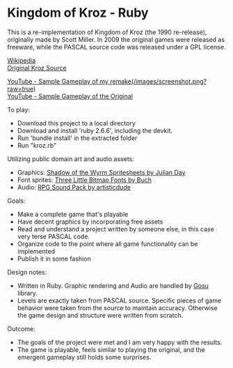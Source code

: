 # Kingdom of Kroz - Ruby

This is a re-implementation of Kingdom of Kroz (the 1990 re-release), originally made by Scott Miller.
In 2009 the original games were released as freeware, while the PASCAL source code was released under a GPL license.

[Wikipedia](https://en.wikipedia.org/wiki/Kroz)  
[Original Kroz Source](https://github.com/tangentforks/kroz)  

[YouTube - Sample Gameplay of my remake(/images/screenshot.png?raw=true)](https://youtu.be/FaLTRXlnCYI)  
[YouTube - Sample Gameplay of the Original](https://www.youtube.com/watch?v=Kj2DMAtnS58&ab_channel=Squakenet)  

To play:
* Download this project to a local directory
* Download and install 'ruby 2.6.6', including the devkit.
* Run 'bundle install' in the extracted folder
* Run "kroz.rb"

Utilizing public domain art and audio assets:
* Graphics: [Shadow of the Wyrm Spritesheets by Julian Day](https://www.shadowofthewyrm.org/downloads.html)
* Font sprites: [Three Little Bitmap Fonts by Buch](https://opengameart.org/content/three-little-bitmap-fonts)		
* Audio: [RPG Sound Pack by artisticdude](https://opengameart.org/content/rpg-sound-pack)

Goals:
* Make a complete game that's playable
* Have decent graphics by incorporating free assets
* Read and understand a project written by someone else, in this case very terse PASCAL code.
* Organize code to the point where all game functionality can be implemented
* Publish it in some fashion

Design notes:
* Written in Ruby.  Graphic rendering and Audio are handled by [Gosu](https://www.libgosu.org/) library.  		
* Levels are exactly taken from PASCAL source.  Specific pieces of game behavior were taken from the source to maintain accuracy.  Otherwise the game design and structure were written from scratch.

Outcome:
* The goals of the project were met and I am very happy with the results.  
* The game is playable, feels similar to playing the original, and the emergent gameplay still holds some surprises.
